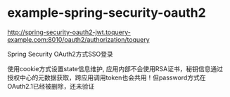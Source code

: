 # example-spring-security-oauth2

http://spring-security-oauth2-jwt.toquery-example.com:8010/oauth2/authorization/toquery

Spring Security OAuth2方式SSO登录

使用cookie方式设置state信息维护, 应用内部不会使用RSA证书，秘钥信息通过授权中心的元数据获取，跨应用调用token也会共用！但password方式在OAuth2.1已经被删除，还未验证
